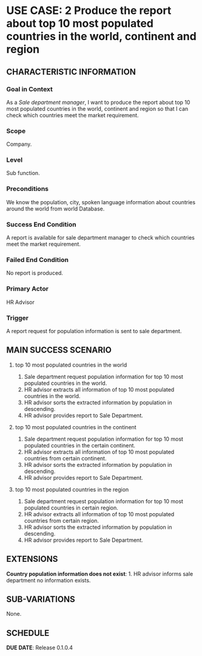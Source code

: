 # USE CASE: 2 Produce the report about top 10 most populated countries in the world, continent and region

## CHARACTERISTIC INFORMATION

### Goal in Context

As a *Sale department manager*, I want to produce the report about top 10 most populated countries in the world, continent and region so that I can check which countries meet the market requirement.

### Scope

Company.

### Level

Sub function.

### Preconditions

We know the population, city, spoken language information about countries around the world from world Database.

### Success End Condition

A report is available for sale department manager to check which countries meet the market requirement.

### Failed End Condition

No report is produced.

### Primary Actor

HR Advisor

### Trigger

A report request for population information is sent to sale department.

## MAIN SUCCESS SCENARIO
1. top 10 most populated countries in the world
   1. Sale department request population information for top 10 most populated countries in the world.
   2. HR advisor extracts all information of top 10 most populated countries in the world.
   3. HR advisor sorts the extracted information by population in descending.
   4. HR advisor provides report to Sale Department.

2. top 10 most populated countries in the continent
   1. Sale department request population information for top 10 most populated countries in the certain continent.
   2. HR advisor extracts all information of top 10 most populated countries from certain continent.
   3. HR advisor sorts the extracted information by population in descending.
   4. HR advisor provides report to Sale Department.

3. top 10 most populated countries in the region
   1. Sale department request population information for top 10 most populated countries in certain region.
   2. HR advisor extracts all information of top 10 most populated countries from certain region.
   3. HR advisor sorts the extracted information by population in descending.
   4. HR advisor provides report to Sale Department.


## EXTENSIONS

**Country population information does not exist**:
    1. HR advisor informs sale department no information exists.

## SUB-VARIATIONS

None.

## SCHEDULE

**DUE DATE**: Release 0.1.0.4